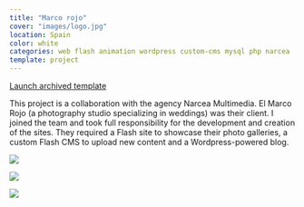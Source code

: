 ```yaml
---
title: "Marco rojo"
cover: "images/logo.jpg"
location: Spain
color: white
categories: web flash animation wordpress custom-cms mysql php narcea
template: project
---
```


<p class="align-center">
<a class="btn external" role="button" href="http://work.joanmira.com/webs/marcorojo/" target="_blank">Launch archived template</a>
</p>

This project is a collaboration with the agency Narcea Multimedia. El Marco Rojo (a photography studio specializing in weddings) was their client. I joined the team and took full responsibility for the development and creation of the sites. They required a Flash site to showcase their photo galleries, a custom Flash CMS to upload new content and a Wordpress-powered blog.

![](/work/marco-rojo/images/1.png)

![](/work/marco-rojo/images/3.jpg)

![](/work/marco-rojo/images/4.jpg)
